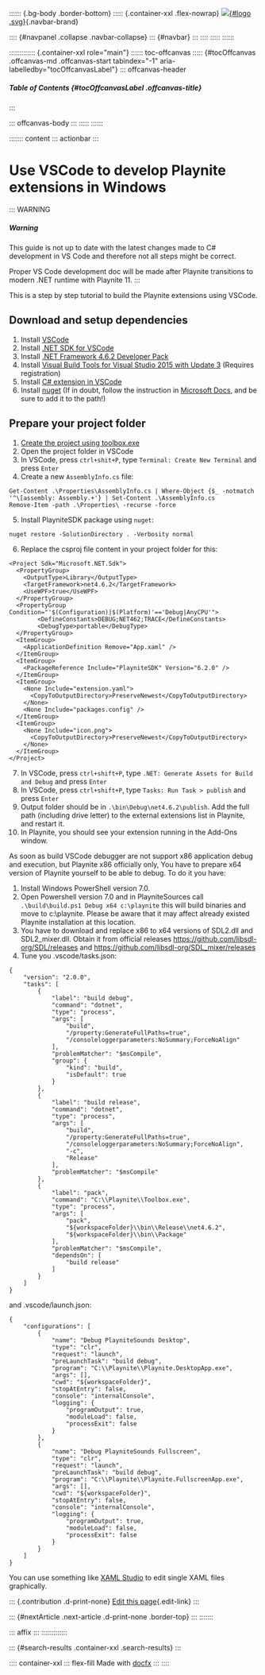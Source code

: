 :::::: {.bg-body .border-bottom}
::::: {.container-xxl .flex-nowrap}
[![](../../logo.svg){#logo .svg}](../../index.html){.navbar-brand}

:::: {#navpanel .collapse .navbar-collapse}
::: {#navbar}
:::
::::
:::::
::::::

::::::::::::: {.container-xxl role="main"}
:::::: toc-offcanvas
::::: {#tocOffcanvas .offcanvas-md .offcanvas-start tabindex="-1" aria-labelledby="tocOffcanvasLabel"}
::: offcanvas-header
##### Table of Contents {#tocOffcanvasLabel .offcanvas-title}
:::

::: offcanvas-body
:::
:::::
::::::

::::::: content
::: actionbar
:::

# Use VSCode to develop Playnite extensions in Windows

::: WARNING
##### Warning

This guide is not up to date with the latest changes made to C#
development in VS Code and therefore not all steps might be correct.

Proper VS Code development doc will be made after Playnite transitions
to modern .NET runtime with Playnite 11.
:::

This is a step by step tutorial to build the Playnite extensions using
VSCode.

## Download and setup dependencies

1.  Install [VSCode](https://code.visualstudio.com/Download)
2.  Install [.NET SDK for
    VSCode](https://dotnet.microsoft.com/en-us/download/dotnet/sdk-for-vs-code)
3.  Install [.NET Framework 4.6.2 Developer
    Pack](https://dotnet.microsoft.com/en-us/download/dotnet-framework/net462)
4.  Install [Visual Build Tools for Visual Studio 2015 with Update
    3](https://my.visualstudio.com/Downloads?q=%22Visual%20Build%20Tools%20for%20Visual%20Studio%202015%20with%20Update%203%22)
    (Requires registration)
5.  Install [C# extension in
    VSCode](https://marketplace.visualstudio.com/items?itemName=ms-dotnettools.csharp)
6.  Install [nuget](https://www.nuget.org/downloads) (If in doubt,
    follow the instruction in [Microsoft
    Docs](https://docs.microsoft.com/en-us/nuget/install-nuget-client-tools#nugetexe-cli),
    and be sure to add it to the path!)

## Prepare your project folder

1.  [Create the project using
    toolbox.exe](https://playnite.link/docs/master/tutorials/toolbox.html#plugins)
2.  Open the project folder in VSCode
3.  In VSCode, press `ctrl+shit+P`, type `Terminal: Create New Terminal`
    and press `Enter`
4.  Create a new `AssemblyInfo.cs` file:

``` lang-powershell
Get-Content .\Properties\AssemblyInfo.cs | Where-Object {$_ -notmatch '^\[assembly: Assembly.+'} | Set-Content .\AssemblyInfo.cs
Remove-Item -path .\Properties\ -recurse -force
```

5.  Install PlayniteSDK package using `nuget`:

``` lang-shell
nuget restore -SolutionDirectory . -Verbosity normal
```

6.  Replace the csproj file content in your project folder for this:

``` lang-xml
<Project Sdk="Microsoft.NET.Sdk">
  <PropertyGroup>
    <OutputType>Library</OutputType>
    <TargetFramework>net4.6.2</TargetFramework>
    <UseWPF>true</UseWPF>
  </PropertyGroup>
  <PropertyGroup Condition="'$(Configuration)|$(Platform)'=='Debug|AnyCPU'">
        <DefineConstants>DEBUG;NET462;TRACE</DefineConstants>
        <DebugType>portable</DebugType>
  </PropertyGroup> 
  <ItemGroup>
    <ApplicationDefinition Remove="App.xaml" />
  </ItemGroup>
  <ItemGroup>
    <PackageReference Include="PlayniteSDK" Version="6.2.0" />
  </ItemGroup>
  <ItemGroup>
    <None Include="extension.yaml">
      <CopyToOutputDirectory>PreserveNewest</CopyToOutputDirectory>
    </None>
    <None Include="packages.config" />
  </ItemGroup>
  <ItemGroup>
    <None Include="icon.png">
      <CopyToOutputDirectory>PreserveNewest</CopyToOutputDirectory>
    </None>
  </ItemGroup>
</Project>
```

7.  In VSCode, press `ctrl+shift+P`, type
    `.NET: Generate Assets for Build and Debug` and press `Enter`
8.  In VSCode, press `ctrl+shift+P`, type `Tasks: Run Task > publish`
    and press `Enter`
9.  Output folder should be in `.\bin\Debug\net4.6.2\publish`. Add the
    full path (including drive letter) to the external extensions list
    in Playnite, and restart it.
10. In Playnite, you should see your extension running in the Add-Ons
    window.

As soon as build VSCode debugger are not support x86 application debug
and execution, but Playnite x86 officially only, You have to prepare x64
version of Playnite yourself to be able to debug. To do it you have:

1.  Install Windows PowerShell version 7.0.
2.  Open Powershell version 7.0 and in PlayniteSources call
    `.\build\build.ps1 Debug x64 c:\playnite` this will build binaries
    and move to c:\\playnite. Please be aware that it may affect already
    existed Playnite installation at this location.
3.  You have to download and replace x86 to x64 versions of SDL2.dll and
    SDL2_mixer.dll. Obtain it from official releases
    <https://github.com/libsdl-org/SDL/releases> and
    <https://github.com/libsdl-org/SDL_mixer/releases>
4.  Tune you .vscode/tasks.json:

``` lang-json
{
    "version": "2.0.0",
    "tasks": [
        {
            "label": "build debug",
            "command": "dotnet",
            "type": "process",
            "args": [
                "build",
                "/property:GenerateFullPaths=true",
                "/consoleloggerparameters:NoSummary;ForceNoAlign"
            ],
            "problemMatcher": "$msCompile",
            "group": {
                "kind": "build",
                "isDefault": true
            }
        },
        {
            "label": "build release",
            "command": "dotnet",
            "type": "process",
            "args": [
                "build",
                "/property:GenerateFullPaths=true",
                "/consoleloggerparameters:NoSummary;ForceNoAlign",
                "-c",
                "Release"
            ],
            "problemMatcher": "$msCompile"
        },
        {
            "label": "pack",
            "command": "C:\\Playnite\\Toolbox.exe",
            "type": "process",
            "args": [
                "pack",
                "${workspaceFolder}\\bin\\Release\\net4.6.2",
                "${workspaceFolder}\\bin\\Package"
            ],
            "problemMatcher": "$msCompile",
            "dependsOn": [
                "build release"
            ]
        }
    ]
}
```

and .vscode/launch.json:

``` lang-json
{
    "configurations": [
        {
            "name": "Debug PlayniteSounds Desktop",
            "type": "clr",
            "request": "launch",
            "preLaunchTask": "build debug",
            "program": "C:\\Playnite\\Playnite.DesktopApp.exe",
            "args": [],
            "cwd": "${workspaceFolder}",
            "stopAtEntry": false,
            "console": "internalConsole",
            "logging": {
                "programOutput": true,
                "moduleLoad": false,
                "processExit": false
            }
        },
        {
            "name": "Debug PlayniteSounds Fullscreen",
            "type": "clr",
            "request": "launch",
            "preLaunchTask": "build debug",
            "program": "C:\\Playnite\\Playnite.FullscreenApp.exe",
            "args": [],
            "cwd": "${workspaceFolder}",
            "stopAtEntry": false,
            "console": "internalConsole",
            "logging": {
                "programOutput": true,
                "moduleLoad": false,
                "processExit": false
            }
        }
    ]
}
```

You can use something like [XAML Studio](https://aka.ms/xamlstudio) to
edit single XAML files graphically.

::: {.contribution .d-print-none}
[Edit this
page](https://github.com/JosefNemec/PlayniteDocs/blob/main/docs/tutorials/extensions/vscodeWindows.md/#L1){.edit-link}
:::

::: {#nextArticle .next-article .d-print-none .border-top}
:::
:::::::

::: affix
:::
:::::::::::::

::: {#search-results .container-xxl .search-results}
:::

:::: container-xxl
::: flex-fill
Made with [docfx](https://dotnet.github.io/docfx)
:::
::::
